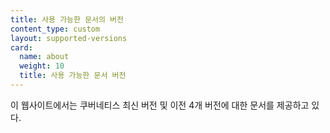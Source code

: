 ```yaml
---
title: 사용 가능한 문서의 버전
content_type: custom
layout: supported-versions
card:
  name: about
  weight: 10
  title: 사용 가능한 문서 버전
---
```


이 웹사이트에서는 쿠버네티스 최신 버전 및 
이전 4개 버전에 대한 문서를 제공하고 있다.